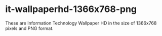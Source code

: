 # it-wallpaperhd-1366x768-png
These are Information Technology Wallpaper HD in the size of 1366x768 pixels and PNG format.
